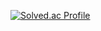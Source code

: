 [![Solved.ac Profile](http://mazassumnida.wtf/api/generate_badge?boj=winshine0326)](https://solved.ac/winshine0326)
